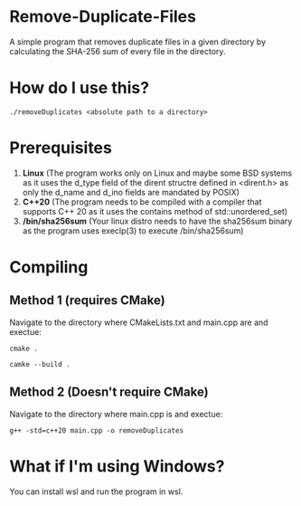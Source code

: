 # Remove-Duplicate-Files
A simple program that removes duplicate files in a given directory by calculating the SHA-256 sum of every file in the directory.

# How do I use this?
```
./removeDuplicates <absolute path to a directory>
```

# Prerequisites
1. **Linux** (The program works only on Linux and maybe some BSD systems as it uses the d_type field of the dirent structre defined in <dirent.h> as only the d_name and d_ino fields are mandated by POSIX)
2. **C++20** (The program needs to be compiled with a compiler that supports C++ 20 as it uses the contains method of std::unordered_set)
3. **/bin/sha256sum** (Your linux distro needs to have the sha256sum binary as the program uses execlp(3) to execute /bin/sha256sum)

# Compiling
## Method 1 (requires CMake)
Navigate to the directory where CMakeLists.txt and main.cpp are and exectue:
```
cmake .
```
```
camke --build .
```
## Method 2 (Doesn't require CMake)
Navigate to the directory where main.cpp is and exectue:
```
g++ -std=c++20 main.cpp -o removeDuplicates
```

# What if I'm using Windows?
You can install wsl and run the program in wsl.

